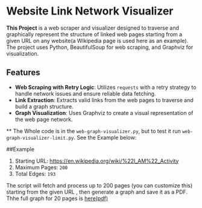 # Website Link Network Visualizer

**This Project** is a web scraper and visualizer designed to traverse and graphically represent the structure of linked web pages starting from a given URL on any website(a Wikipedia page is used here as an example). The project uses Python, BeautifulSoup for web scraping, and Graphviz for visualization.

## Features

- **Web Scraping with Retry Logic**: Utilizes `requests` with a retry strategy to handle network issues and ensure reliable data fetching.
- **Link Extraction**: Extracts valid links from the web pages to traverse and build a graph structure.
- **Graph Visualization**: Uses Graphviz to create a visual representation of the web page network.

** The Whole code is in the `web-graph-visualizer.py`, but to test it run `web-graph-visualizer-limit.py`. See the Example below:

##Example
1. Starting URL: https://en.wikipedia.org/wiki/%22I_AM%22_Activity
2. Maximum Pages: `200`
3. Total Edges: `193`

The script will fetch and process up to 200 pages (you can customize this) starting from the given URL , then generate a graph and save it as a PDF. Thhe full graph for 20 pages is [here(pdf)](https://github.com/shrad059/web-visualizer/blob/main/graph_vis.pdf)

